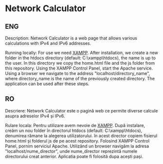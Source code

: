 # Network Calculator

## ENG
Description:
  Network Calculator is a web page that allows various calculations with IPv4 and IPv6 addresses.

Running locally:
   For use we need [XAMPP](https://www.apachefriends.org/ro/download.html). After installation, we create a new folder in the htdocs directory (default: C:\xampp\htdocs), the name is up to the user. In this directory we copy the home.html file and the js folder from this repository. Using the XAMPP Control Panel, start the Apache service. Using a browser we navigate to the address "localhost/directory_name", where directory_name is the name of the previously created directory. The application can be used after these steps.
  


## RO
Descriere:
  Network Calculator este o pagină web ce permite diverse calcule asupra adreselor IPv4 și IPv6.
  
Rulare locala:
  Pentru utilizare avem nevoie de [XAMPP](https://www.apachefriends.org/ro/download.html). După instalare, creăm un nou folder în directorul htdocs (default: C:\xampp\htdocs), denumirea rămane la alegerea utilizatorului. în acest director copiem fisierul home.html și folderul js de pe acest repository. Folosind XAMPP Control Panel, pornim serviciul Apache. Utilizând un browser navigăm la adresa "localhost/nume_director", unde nume_director reprezintă numele directorului creat anterior. Aplicatia poate fi folosită dupa acești pași.
